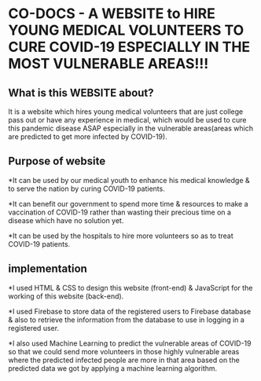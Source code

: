 # CO-DOCS - A WEBSITE to HIRE YOUNG MEDICAL VOLUNTEERS TO CURE COVID-19 ESPECIALLY IN THE MOST VULNERABLE AREAS!!!
## What is this WEBSITE about?
It is a website which hires young medical volunteers that are just college pass out or have any experience in medical, which would be used to cure this pandemic disease ASAP especially in the vulnerable areas(areas which are predicted to get more infected by COVID-19).
## Purpose of website
*It can be used by our medical youth to enhance his medical knowledge & to serve the nation by curing COVID-19 patients.

*It can benefit our government to spend more time & resources to make a vaccination of  COVID-19 rather than wasting their precious time on a disease which have no solution yet.

*It can be used by the hospitals to hire more volunteers so as to treat COVID-19 patients.
## implementation
*I used HTML & CSS to design this website (front-end) & JavaScript for the working of this website (back-end).

*I used Firebase to store data of the registered users to Firebase database & also to retrieve the information from the database to use in logging in a registered user.

*I also used Machine Learning to predict the vulnerable areas of COVID-19 so that we could send more volunteers in those highly vulnerable areas where the predicted infected people are more in that area based on the predicted data we got by applying a machine learning algorithm.

